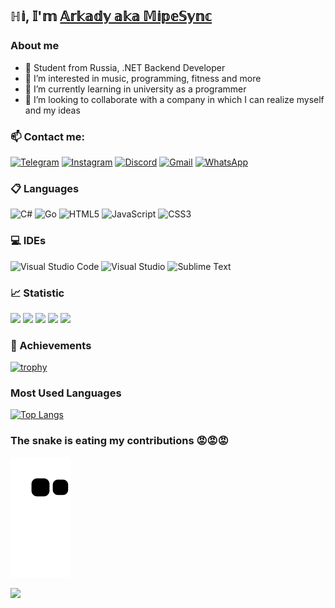 ## ℍ𝕚, 𝕀'𝕞 [𝔸𝕣𝕜𝕒𝕕𝕪 𝕒𝕜𝕒 𝕄𝕚𝕡𝕖𝕊𝕪𝕟𝕔](https://instagram.com/a.r.ka.d.y)
### About me
- 👋 Student from Russia, .NET Backend Developer
- 👀 I’m interested in music, programming, fitness and more
- 🌱 I’m currently learning in university as a programmer
- 💞️ I’m looking to collaborate with a company in which I can realize myself and my ideas

### 📫 Contact me:
[![Telegram](https://img.shields.io/badge/Telegram-2CA5E0?style=for-the-badge&logo=telegram&logoColor=white)](https://t.me/om_nom_mfc)
[![Instagram](https://img.shields.io/badge/Instagram-%23E4405F.svg?style=for-the-badge&logo=Instagram&logoColor=white)](https://instagram.com/a.r.ka.d.y)
[![Discord](https://img.shields.io/badge/%3CServer%3E-%237289DA.svg?style=for-the-badge&logo=discord&logoColor=white)](https://discord.gg/9Bk58pSDep)
[![Gmail](https://img.shields.io/badge/Gmail-D14836?style=for-the-badge&logo=gmail&logoColor=white)](mailto:arhe414@gmail.com?subject=[GitHub])
[![WhatsApp](https://img.shields.io/badge/WhatsApp-25D366?style=for-the-badge&logo=whatsapp&logoColor=white)](https://wa.me/79534331282?text=%D0%9F%D1%80%D0%B8%D0%B2%D0%B5%D1%82!%20%F0%9F%91%8B)

### 📋 Languages
![C#](https://img.shields.io/badge/c%23-%23239120.svg?style=for-the-badge&logo=c-sharp&logoColor=white)
![Go](https://img.shields.io/badge/go-%2300ADD8.svg?style=for-the-badge&logo=go&logoColor=white)
![HTML5](https://img.shields.io/badge/html5-%23E34F26.svg?style=for-the-badge&logo=html5&logoColor=white)
![JavaScript](https://img.shields.io/badge/javascript-%23323330.svg?style=for-the-badge&logo=javascript&logoColor=%23F7DF1E)
![CSS3](https://img.shields.io/badge/css3-%231572B6.svg?style=for-the-badge&logo=css3&logoColor=white)

### 💻 IDEs
![Visual Studio Code](https://img.shields.io/badge/Visual%20Studio%20Code-0078d7.svg?style=for-the-badge&logo=visual-studio-code&logoColor=white)
![Visual Studio](https://img.shields.io/badge/Visual%20Studio-5C2D91.svg?style=for-the-badge&logo=visual-studio&logoColor=white)
![Sublime Text](https://img.shields.io/badge/sublime_text-%23575757.svg?style=for-the-badge&logo=sublime-text&logoColor=important)

### 📈 Statistic
![](https://github-profile-summary-cards.vercel.app/api/cards/profile-details?username=mipesync&theme=tokyonight)
![](https://github-profile-summary-cards.vercel.app/api/cards/most-commit-language?username=mipesync&theme=tokyonight)
![](https://github-profile-summary-cards.vercel.app/api/cards/repos-per-language?username=mipesync&theme=tokyonight)
![](https://github-profile-summary-cards.vercel.app/api/cards/stats?username=mipesync&theme=tokyonight)
![](https://github-profile-summary-cards.vercel.app/api/cards/productive-time?username=mipesync&theme=tokyonight)

### 🏺 Achievements
[![trophy](https://github-profile-trophy.vercel.app/?username=mipesync&theme=tokyonight&no-frame=true&colomn=6&row=1)](https://github.com/ryo-ma/github-profile-trophy)

### Most Used Languages
[![Top Langs](https://github-readme-stats.vercel.app/api/top-langs/?username=mipesync&layout=compact&theme=tokyonight)](https://github.com/anuraghazra/github-readme-stats)

### The snake is eating my contributions 😡😡😡
![snake gif](https://github.com/mipesync/mipesync/blob/output/github-contribution-grid-snake.svg)

![](https://komarev.com/ghpvc/?username=mipesync)
